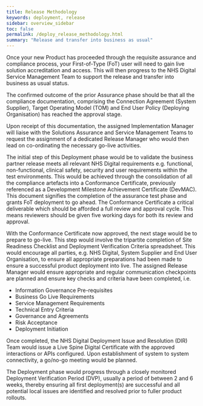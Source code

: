 ```yaml
---
title: Release Methodology
keywords: deployment, release
sidebar: overview_sidebar
toc: false
permalink: /deploy_release_methodology.html
summary: "Release and transfer into business as usual"
---
```



Once your new Product has proceeded through the requisite assurance and compliance process, your First-of-Type (FoT) user will need to gain live solution accreditation and access. This will then progress to the NHS Digital Service Management Team to support the release and transfer into business as usual status.  

The confirmed outcome of the prior Assurance phase should be that all the compliance documentation, comprising the Connection Agreement (System Supplier), Target Operating Model (TOM) and End User Policy (Deploying Organisation) has reached the approval stage.  

Upon receipt of this documentation, the assigned Implementation Manager will liaise with the Solutions Assurance and Service Management Teams to request the assignment of a dedicated Release Manager who would then lead on co-ordinating the necessary go-live activities.

The initial step of this Deployment phase would be to validate the business partner release meets all relevant NHS Digital requirements e.g. functional, non-functional, clinical safety, security and user requirements within the test environments. This would be achieved through the consolidation of all the compliance artefacts into a Conformance Certificate, previously referenced as a Development Milestone Achievement Certificate (DevMAC). This document signifies the completion of the assurance test phase and grants FoT deployment to go ahead. The Conformance Certificate a critical deliverable which should be afforded a full review and approval cycle. This means reviewers should be given five working days for both its review and approval.

With the Conformance Certificate now approved, the next stage would be to prepare to go-live. This step would involve the tripartite completion of Site Readiness Checklist and Deployment Verification Criteria spreadsheet. This would encourage all parties, e.g. NHS Digital, System Supplier and End User Organisation, to ensure all appropriate preparations had been made to ensure a successful product deployment into live. The assigned Release Manager would ensure appropriate and regular communication checkpoints are planned and ensure key checks and criteria have been completed, i.e.
-	Information Governance Pre-requisites
-	Business Go Live Requirements
-	Service Management Requirements
-	Technical Entry Criteria
-	Governance and Agreements
-	Risk Acceptance
-	Deployment Initiation  

Once completed, the NHS Digital Deployment Issue and Resolution (DIR) Team would issue a Live Spine Digital Certificate with the approved interactions or APIs configured. Upon establishment of system to system connectivity, a go/no-go meeting would be planned.  

The Deployment phase would progress through a closely monitored Deployment Verification Period (DVP), usually a period of between 2 and 6 weeks, thereby ensuring all first deployment(s) are successful and all potential local issues are identified and resolved prior to fuller product rollouts.
